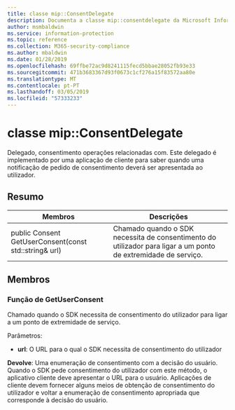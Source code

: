 ```yaml
---
title: classe mip::ConsentDelegate
description: Documenta a classe mip::consentdelegate da Microsoft Information Protection (MIP) SDK.
author: msmbaldwin
ms.service: information-protection
ms.topic: reference
ms.collection: M365-security-compliance
ms.author: mbaldwin
ms.date: 01/28/2019
ms.openlocfilehash: 69ffbe72ac9d8241115fecd5bbae28052fb93e33
ms.sourcegitcommit: 471b3683367d93f0673c1cf276a15f83572aa80e
ms.translationtype: MT
ms.contentlocale: pt-PT
ms.lasthandoff: 03/05/2019
ms.locfileid: "57333233"
---
```

# <a name="class-mipconsentdelegate"></a>classe mip::ConsentDelegate 
Delegado, consentimento operações relacionadas com.
Este delegado é implementado por uma aplicação de cliente para saber quando uma notificação de pedido de consentimento deverá ser apresentada ao utilizador.
  
## <a name="summary"></a>Resumo
 Membros                        | Descrições                                
--------------------------------|---------------------------------------------
public Consent GetUserConsent(const std::string& url)  |  Chamado quando o SDK necessita de consentimento do utilizador para ligar a um ponto de extremidade de serviço.
  
## <a name="members"></a>Membros
  
### <a name="getuserconsent-function"></a>Função de GetUserConsent
Chamado quando o SDK necessita de consentimento do utilizador para ligar a um ponto de extremidade de serviço.

Parâmetros:  
* **url**: O URL para o qual o SDK necessita de consentimento do utilizador



  
**Devolve**: Uma enumeração de consentimento com a decisão do usuário.
Quando o SDK pede consentimento do utilizador com este método, o aplicativo cliente deve apresentar o URL para o usuário. Aplicações de cliente devem fornecer alguns meios de obtenção de consentimento do utilizador e voltar a enumeração de consentimento apropriada que corresponde à decisão do usuário.
